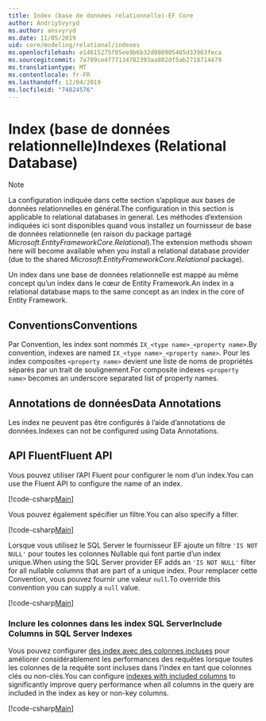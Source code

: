 ```yaml
---
title: Index (base de données relationnelle)-EF Core
author: AndriySvyryd
ms.author: ansvyryd
ms.date: 11/05/2019
uid: core/modeling/relational/indexes
ms.openlocfilehash: e14615275f85ee9b6b32d080905465d33963feca
ms.sourcegitcommit: 7a709ce4f77134782393aa802df5ab2718714479
ms.translationtype: MT
ms.contentlocale: fr-FR
ms.lasthandoff: 12/04/2019
ms.locfileid: "74824576"
---
```

# <a name="indexes-relational-database"></a><span data-ttu-id="0d92e-102">Index (base de données relationnelle)</span><span class="sxs-lookup"><span data-stu-id="0d92e-102">Indexes (Relational Database)</span></span>

> [!NOTE]  
> <span data-ttu-id="0d92e-103">La configuration indiquée dans cette section s’applique aux bases de données relationnelles en général.</span><span class="sxs-lookup"><span data-stu-id="0d92e-103">The configuration in this section is applicable to relational databases in general.</span></span> <span data-ttu-id="0d92e-104">Les méthodes d’extension indiquées ici sont disponibles quand vous installez un fournisseur de base de données relationnelle (en raison du package partagé *Microsoft.EntityFrameworkCore.Relational*).</span><span class="sxs-lookup"><span data-stu-id="0d92e-104">The extension methods shown here will become available when you install a relational database provider (due to the shared *Microsoft.EntityFrameworkCore.Relational* package).</span></span>

<span data-ttu-id="0d92e-105">Un index dans une base de données relationnelle est mappé au même concept qu’un index dans le cœur de Entity Framework.</span><span class="sxs-lookup"><span data-stu-id="0d92e-105">An index in a relational database maps to the same concept as an index in the core of Entity Framework.</span></span>

## <a name="conventions"></a><span data-ttu-id="0d92e-106">Conventions</span><span class="sxs-lookup"><span data-stu-id="0d92e-106">Conventions</span></span>

<span data-ttu-id="0d92e-107">Par Convention, les index sont nommés `IX_<type name>_<property name>`.</span><span class="sxs-lookup"><span data-stu-id="0d92e-107">By convention, indexes are named `IX_<type name>_<property name>`.</span></span> <span data-ttu-id="0d92e-108">Pour les index composites `<property name>` devient une liste de noms de propriétés séparés par un trait de soulignement.</span><span class="sxs-lookup"><span data-stu-id="0d92e-108">For composite indexes `<property name>` becomes an underscore separated list of property names.</span></span>

## <a name="data-annotations"></a><span data-ttu-id="0d92e-109">Annotations de données</span><span class="sxs-lookup"><span data-stu-id="0d92e-109">Data Annotations</span></span>

<span data-ttu-id="0d92e-110">Les index ne peuvent pas être configurés à l’aide d’annotations de données.</span><span class="sxs-lookup"><span data-stu-id="0d92e-110">Indexes can not be configured using Data Annotations.</span></span>

## <a name="fluent-api"></a><span data-ttu-id="0d92e-111">API Fluent</span><span class="sxs-lookup"><span data-stu-id="0d92e-111">Fluent API</span></span>

<span data-ttu-id="0d92e-112">Vous pouvez utiliser l’API Fluent pour configurer le nom d’un index.</span><span class="sxs-lookup"><span data-stu-id="0d92e-112">You can use the Fluent API to configure the name of an index.</span></span>

[!code-csharp[Main](../../../../samples/core/Modeling/FluentAPI/Relational/IndexName.cs?name=Model&highlight=9)]

<span data-ttu-id="0d92e-113">Vous pouvez également spécifier un filtre.</span><span class="sxs-lookup"><span data-stu-id="0d92e-113">You can also specify a filter.</span></span>

[!code-csharp[Main](../../../../samples/core/Modeling/FluentAPI/Relational/IndexFilter.cs?name=Model&highlight=9)]

<span data-ttu-id="0d92e-114">Lorsque vous utilisez le SQL Server le fournisseur EF ajoute un filtre `'IS NOT NULL'` pour toutes les colonnes Nullable qui font partie d’un index unique.</span><span class="sxs-lookup"><span data-stu-id="0d92e-114">When using the SQL Server provider EF adds an `'IS NOT NULL'` filter for all nullable columns that are part of a unique index.</span></span> <span data-ttu-id="0d92e-115">Pour remplacer cette Convention, vous pouvez fournir une valeur `null`.</span><span class="sxs-lookup"><span data-stu-id="0d92e-115">To override this convention you can supply a `null` value.</span></span>

[!code-csharp[Main](../../../../samples/core/Modeling/FluentAPI/Relational/IndexNoFilter.cs?name=Model&highlight=10)]

### <a name="include-columns-in-sql-server-indexes"></a><span data-ttu-id="0d92e-116">Inclure les colonnes dans les index SQL Server</span><span class="sxs-lookup"><span data-stu-id="0d92e-116">Include Columns in SQL Server Indexes</span></span>

<span data-ttu-id="0d92e-117">Vous pouvez configurer [des index avec des colonnes incluses](https://docs.microsoft.com/sql/relational-databases/indexes/create-indexes-with-included-columns) pour améliorer considérablement les performances des requêtes lorsque toutes les colonnes de la requête sont incluses dans l’index en tant que colonnes clés ou non-clés.</span><span class="sxs-lookup"><span data-stu-id="0d92e-117">You can configure [indexes with included columns](https://docs.microsoft.com/sql/relational-databases/indexes/create-indexes-with-included-columns) to significantly improve query performance when all columns in the query are included in the index as key or non-key columns.</span></span>

[!code-csharp[Main](../../../../samples/core/Modeling/FluentAPI/Relational/IndexInclude.cs?name=Model)]
